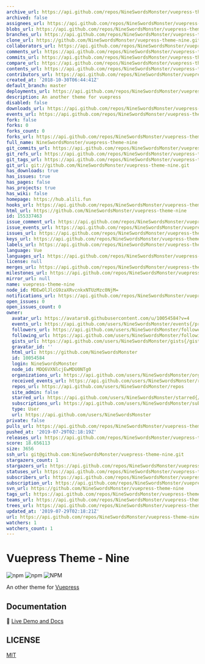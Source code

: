 ```yaml
---
archive_url: https://api.github.com/repos/NineSwordsMonster/vuepress-theme-nine/{archive_format}{/ref}
archived: false
assignees_url: https://api.github.com/repos/NineSwordsMonster/vuepress-theme-nine/assignees{/user}
blobs_url: https://api.github.com/repos/NineSwordsMonster/vuepress-theme-nine/git/blobs{/sha}
branches_url: https://api.github.com/repos/NineSwordsMonster/vuepress-theme-nine/branches{/branch}
clone_url: https://github.com/NineSwordsMonster/vuepress-theme-nine.git
collaborators_url: https://api.github.com/repos/NineSwordsMonster/vuepress-theme-nine/collaborators{/collaborator}
comments_url: https://api.github.com/repos/NineSwordsMonster/vuepress-theme-nine/comments{/number}
commits_url: https://api.github.com/repos/NineSwordsMonster/vuepress-theme-nine/commits{/sha}
compare_url: https://api.github.com/repos/NineSwordsMonster/vuepress-theme-nine/compare/{base}...{head}
contents_url: https://api.github.com/repos/NineSwordsMonster/vuepress-theme-nine/contents/{+path}
contributors_url: https://api.github.com/repos/NineSwordsMonster/vuepress-theme-nine/contributors
created_at: '2018-10-30T06:44:41Z'
default_branch: master
deployments_url: https://api.github.com/repos/NineSwordsMonster/vuepress-theme-nine/deployments
description: An another theme for vuepress
disabled: false
downloads_url: https://api.github.com/repos/NineSwordsMonster/vuepress-theme-nine/downloads
events_url: https://api.github.com/repos/NineSwordsMonster/vuepress-theme-nine/events
fork: false
forks: 0
forks_count: 0
forks_url: https://api.github.com/repos/NineSwordsMonster/vuepress-theme-nine/forks
full_name: NineSwordsMonster/vuepress-theme-nine
git_commits_url: https://api.github.com/repos/NineSwordsMonster/vuepress-theme-nine/git/commits{/sha}
git_refs_url: https://api.github.com/repos/NineSwordsMonster/vuepress-theme-nine/git/refs{/sha}
git_tags_url: https://api.github.com/repos/NineSwordsMonster/vuepress-theme-nine/git/tags{/sha}
git_url: git://github.com/NineSwordsMonster/vuepress-theme-nine.git
has_downloads: true
has_issues: true
has_pages: false
has_projects: true
has_wiki: false
homepage: https://hub.alili.fun
hooks_url: https://api.github.com/repos/NineSwordsMonster/vuepress-theme-nine/hooks
html_url: https://github.com/NineSwordsMonster/vuepress-theme-nine
id: 155337463
issue_comment_url: https://api.github.com/repos/NineSwordsMonster/vuepress-theme-nine/issues/comments{/number}
issue_events_url: https://api.github.com/repos/NineSwordsMonster/vuepress-theme-nine/issues/events{/number}
issues_url: https://api.github.com/repos/NineSwordsMonster/vuepress-theme-nine/issues{/number}
keys_url: https://api.github.com/repos/NineSwordsMonster/vuepress-theme-nine/keys{/key_id}
labels_url: https://api.github.com/repos/NineSwordsMonster/vuepress-theme-nine/labels{/name}
language: Vue
languages_url: https://api.github.com/repos/NineSwordsMonster/vuepress-theme-nine/languages
license: null
merges_url: https://api.github.com/repos/NineSwordsMonster/vuepress-theme-nine/merges
milestones_url: https://api.github.com/repos/NineSwordsMonster/vuepress-theme-nine/milestones{/number}
mirror_url: null
name: vuepress-theme-nine
node_id: MDEwOlJlcG9zaXRvcnkxNTUzMzc0NjM=
notifications_url: https://api.github.com/repos/NineSwordsMonster/vuepress-theme-nine/notifications{?since,all,participating}
open_issues: 0
open_issues_count: 0
owner:
  avatar_url: https://avatars0.githubusercontent.com/u/10054584?v=4
  events_url: https://api.github.com/users/NineSwordsMonster/events{/privacy}
  followers_url: https://api.github.com/users/NineSwordsMonster/followers
  following_url: https://api.github.com/users/NineSwordsMonster/following{/other_user}
  gists_url: https://api.github.com/users/NineSwordsMonster/gists{/gist_id}
  gravatar_id: ''
  html_url: https://github.com/NineSwordsMonster
  id: 10054584
  login: NineSwordsMonster
  node_id: MDQ6VXNlcjEwMDU0NTg0
  organizations_url: https://api.github.com/users/NineSwordsMonster/orgs
  received_events_url: https://api.github.com/users/NineSwordsMonster/received_events
  repos_url: https://api.github.com/users/NineSwordsMonster/repos
  site_admin: false
  starred_url: https://api.github.com/users/NineSwordsMonster/starred{/owner}{/repo}
  subscriptions_url: https://api.github.com/users/NineSwordsMonster/subscriptions
  type: User
  url: https://api.github.com/users/NineSwordsMonster
private: false
pulls_url: https://api.github.com/repos/NineSwordsMonster/vuepress-theme-nine/pulls{/number}
pushed_at: '2019-07-29T02:18:19Z'
releases_url: https://api.github.com/repos/NineSwordsMonster/vuepress-theme-nine/releases{/id}
score: 18.656113
size: 3656
ssh_url: git@github.com:NineSwordsMonster/vuepress-theme-nine.git
stargazers_count: 1
stargazers_url: https://api.github.com/repos/NineSwordsMonster/vuepress-theme-nine/stargazers
statuses_url: https://api.github.com/repos/NineSwordsMonster/vuepress-theme-nine/statuses/{sha}
subscribers_url: https://api.github.com/repos/NineSwordsMonster/vuepress-theme-nine/subscribers
subscription_url: https://api.github.com/repos/NineSwordsMonster/vuepress-theme-nine/subscription
svn_url: https://github.com/NineSwordsMonster/vuepress-theme-nine
tags_url: https://api.github.com/repos/NineSwordsMonster/vuepress-theme-nine/tags
teams_url: https://api.github.com/repos/NineSwordsMonster/vuepress-theme-nine/teams
trees_url: https://api.github.com/repos/NineSwordsMonster/vuepress-theme-nine/git/trees{/sha}
updated_at: '2019-07-29T02:18:21Z'
url: https://api.github.com/repos/NineSwordsMonster/vuepress-theme-nine
watchers: 1
watchers_count: 1
---
```

# Vuepress Theme - Nine

![npm](https://img.shields.io/npm/v/vuepress-theme-nine)
![npm](https://img.shields.io/npm/dt/vuepress-theme-nine?label=npm)
![NPM](https://img.shields.io/npm/l/vuepress-theme-nine)

An other theme for [Vuepress](https://vuepress.vuejs.org)

## Documentation

:book: [Live Demo and Docs](https://hub.alili.fun)

## LICENSE

[MIT](https://github.com/meteorlxy/vuepress-theme-nine/blob/master/LICENSE)
